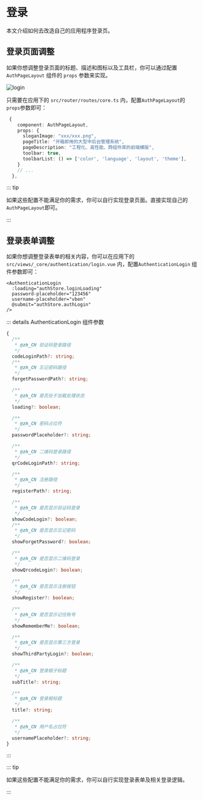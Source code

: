 # 登录

本文介绍如何去改造自己的应用程序登录页。

## 登录页面调整

如果你想调整登录页面的标题、描述和图标以及工具栏，你可以通过配置 `AuthPageLayout` 组件的 `props` 参数来实现。

![login](/guide/login.png)

只需要在应用下的 `src/router/routes/core.ts` 内，配置`AuthPageLayout`的 `props`参数即可：

```ts {4-8}
 {
    component: AuthPageLayout,
    props: {
      sloganImage: "xxx/xxx.png",
      pageTitle: "开箱即用的大型中后台管理系统",
      pageDescription: "工程化、高性能、跨组件库的前端模版",
      toolbar: true,
      toolbarList: () => ['color', 'language', 'layout', 'theme'],
    }
    // ...
  },
```

::: tip

如果这些配置不能满足你的需求，你可以自行实现登录页面。直接实现自己的 `AuthPageLayout`即可。

:::

## 登录表单调整

如果你想调整登录表单的相关内容，你可以在应用下的 `src/views/_core/authentication/login.vue` 内，配置`AuthenticationLogin` 组件参数即可：

```vue
<AuthenticationLogin
  :loading="authStore.loginLoading"
  password-placeholder="123456"
  username-placeholder="vben"
  @submit="authStore.authLogin"
/>
```

::: details AuthenticationLogin 组件参数

```ts
{
  /**
   * @zh_CN 验证码登录路径
   */
  codeLoginPath?: string;
  /**
   * @zh_CN 忘记密码路径
   */
  forgetPasswordPath?: string;

  /**
   * @zh_CN 是否处于加载处理状态
   */
  loading?: boolean;

  /**
   * @zh_CN 密码占位符
   */
  passwordPlaceholder?: string;

  /**
   * @zh_CN 二维码登录路径
   */
  qrCodeLoginPath?: string;

  /**
   * @zh_CN 注册路径
   */
  registerPath?: string;

  /**
   * @zh_CN 是否显示验证码登录
   */
  showCodeLogin?: boolean;
  /**
   * @zh_CN 是否显示忘记密码
   */
  showForgetPassword?: boolean;

  /**
   * @zh_CN 是否显示二维码登录
   */
  showQrcodeLogin?: boolean;

  /**
   * @zh_CN 是否显示注册按钮
   */
  showRegister?: boolean;

  /**
   * @zh_CN 是否显示记住账号
   */
  showRememberMe?: boolean;

  /**
   * @zh_CN 是否显示第三方登录
   */
  showThirdPartyLogin?: boolean;

  /**
   * @zh_CN 登录框子标题
   */
  subTitle?: string;

  /**
   * @zh_CN 登录框标题
   */
  title?: string;

  /**
   * @zh_CN 用户名占位符
   */
  usernamePlaceholder?: string;
}
```

:::

::: tip

如果这些配置不能满足你的需求，你可以自行实现登录表单及相关登录逻辑。

:::
